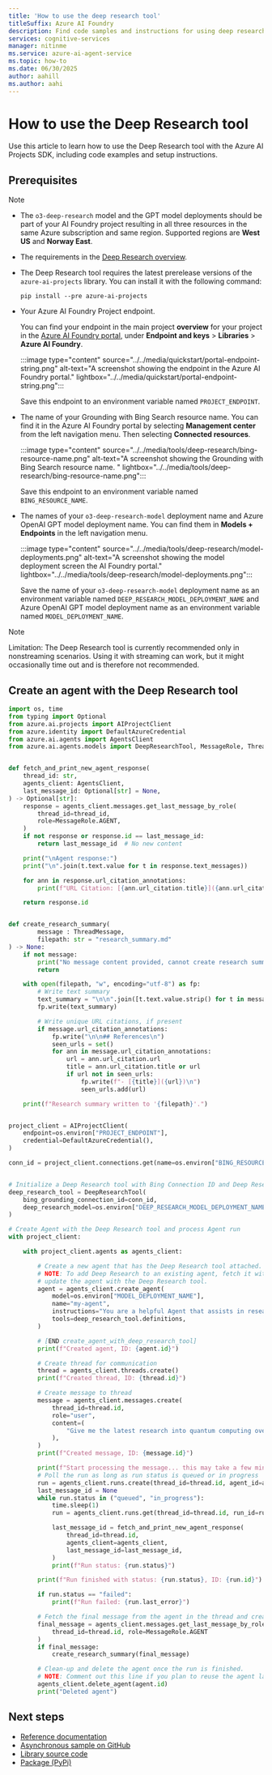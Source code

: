 ```yaml
---
title: 'How to use the deep research tool'
titleSuffix: Azure AI Foundry
description: Find code samples and instructions for using deep research in the Azure AI Foundry Agent Service.
services: cognitive-services
manager: nitinme
ms.service: azure-ai-agent-service
ms.topic: how-to
ms.date: 06/30/2025
author: aahill
ms.author: aahi
---
```


# How to use the Deep Research tool

Use this article to learn how to use the Deep Research tool with the Azure AI Projects SDK, including code examples and setup instructions.

## Prerequisites

> [!NOTE]
> * The  `o3-deep-research` model and the GPT model deployments should be part of your AI Foundry project resulting in all three resources in the same Azure subscription and same region. Supported regions are **West US** and **Norway East**.

* The requirements in the [Deep Research overview](./deep-research.md).
* The Deep Research tool requires the latest prerelease versions of the `azure-ai-projects` library. You can install it with the following command:

    ```console
    pip install --pre azure-ai-projects
    ```

* Your Azure AI Foundry Project endpoint.

    You can find your endpoint in the main project **overview** for your project in the [Azure AI Foundry portal](https://ai.azure.com/?cid=learnDocs), under **Endpoint and keys** > **Libraries** > **Azure AI Foundry**.

    :::image type="content" source="../../media/quickstart/portal-endpoint-string.png" alt-text="A screenshot showing the endpoint in the Azure AI Foundry portal." lightbox="../../media/quickstart/portal-endpoint-string.png":::

    Save this endpoint to an environment variable named `PROJECT_ENDPOINT`. 

* The name of your Grounding with Bing Search resource name. You can find it in the Azure AI Foundry portal by selecting **Management center** from the left navigation menu. Then selecting **Connected resources**.
    
    :::image type="content" source="../../media/tools/deep-research/bing-resource-name.png" alt-text="A screenshot showing the Grounding with Bing Search resource name. " lightbox="../../media/tools/deep-research/bing-resource-name.png":::

    Save this endpoint to an environment variable named `BING_RESOURCE_NAME`. 

* The names of your `o3-deep-research-model` deployment name and Azure OpenAI GPT model deployment name. You can find them in **Models + Endpoints** in the left navigation menu. 

    :::image type="content" source="../../media/tools/deep-research/model-deployments.png" alt-text="A screenshot showing the model deployment screen the AI Foundry portal." lightbox="../../media/tools/deep-research/model-deployments.png":::
    
    Save the name of your `o3-deep-research-model` deployment name as an environment variable named `DEEP_RESEARCH_MODEL_DEPLOYMENT_NAME` and Azure OpenAI GPT model deployment name as an environment variable named `MODEL_DEPLOYMENT_NAME`. 

> [!NOTE]
> Limitation: The Deep Research tool is currently recommended only in nonstreaming scenarios. Using it with streaming can work, but it might occasionally time out and is therefore not recommended.

## Create an agent with the Deep Research tool

```python
import os, time
from typing import Optional
from azure.ai.projects import AIProjectClient
from azure.identity import DefaultAzureCredential
from azure.ai.agents import AgentsClient
from azure.ai.agents.models import DeepResearchTool, MessageRole, ThreadMessage


def fetch_and_print_new_agent_response(
    thread_id: str,
    agents_client: AgentsClient,
    last_message_id: Optional[str] = None,
) -> Optional[str]:
    response = agents_client.messages.get_last_message_by_role(
        thread_id=thread_id,
        role=MessageRole.AGENT,
    )
    if not response or response.id == last_message_id:
        return last_message_id  # No new content

    print("\nAgent response:")
    print("\n".join(t.text.value for t in response.text_messages))

    for ann in response.url_citation_annotations:
        print(f"URL Citation: [{ann.url_citation.title}]({ann.url_citation.url})")

    return response.id


def create_research_summary(
        message : ThreadMessage,
        filepath: str = "research_summary.md"
) -> None:
    if not message:
        print("No message content provided, cannot create research summary.")
        return

    with open(filepath, "w", encoding="utf-8") as fp:
        # Write text summary
        text_summary = "\n\n".join([t.text.value.strip() for t in message.text_messages])
        fp.write(text_summary)

        # Write unique URL citations, if present
        if message.url_citation_annotations:
            fp.write("\n\n## References\n")
            seen_urls = set()
            for ann in message.url_citation_annotations:
                url = ann.url_citation.url
                title = ann.url_citation.title or url
                if url not in seen_urls:
                    fp.write(f"- [{title}]({url})\n")
                    seen_urls.add(url)

    print(f"Research summary written to '{filepath}'.")


project_client = AIProjectClient(
    endpoint=os.environ["PROJECT_ENDPOINT"],
    credential=DefaultAzureCredential(),
)

conn_id = project_client.connections.get(name=os.environ["BING_RESOURCE_NAME"]).id


# Initialize a Deep Research tool with Bing Connection ID and Deep Research model deployment name
deep_research_tool = DeepResearchTool(
    bing_grounding_connection_id=conn_id,
    deep_research_model=os.environ["DEEP_RESEARCH_MODEL_DEPLOYMENT_NAME"],
)

# Create Agent with the Deep Research tool and process Agent run
with project_client:

    with project_client.agents as agents_client:

        # Create a new agent that has the Deep Research tool attached.
        # NOTE: To add Deep Research to an existing agent, fetch it with `get_agent(agent_id)` and then,
        # update the agent with the Deep Research tool.
        agent = agents_client.create_agent(
            model=os.environ["MODEL_DEPLOYMENT_NAME"],
            name="my-agent",
            instructions="You are a helpful Agent that assists in researching scientific topics.",
            tools=deep_research_tool.definitions,
        )

        # [END create_agent_with_deep_research_tool]
        print(f"Created agent, ID: {agent.id}")

        # Create thread for communication
        thread = agents_client.threads.create()
        print(f"Created thread, ID: {thread.id}")

        # Create message to thread
        message = agents_client.messages.create(
            thread_id=thread.id,
            role="user",
            content=(
                "Give me the latest research into quantum computing over the last year."
            ),
        )
        print(f"Created message, ID: {message.id}")

        print(f"Start processing the message... this may take a few minutes to finish. Be patient!")
        # Poll the run as long as run status is queued or in progress
        run = agents_client.runs.create(thread_id=thread.id, agent_id=agent.id)
        last_message_id = None
        while run.status in ("queued", "in_progress"):
            time.sleep(1)
            run = agents_client.runs.get(thread_id=thread.id, run_id=run.id)

            last_message_id = fetch_and_print_new_agent_response(
                thread_id=thread.id,
                agents_client=agents_client,
                last_message_id=last_message_id,
            )
            print(f"Run status: {run.status}")

        print(f"Run finished with status: {run.status}, ID: {run.id}")

        if run.status == "failed":
            print(f"Run failed: {run.last_error}")

        # Fetch the final message from the agent in the thread and create a research summary
        final_message = agents_client.messages.get_last_message_by_role(
            thread_id=thread.id, role=MessageRole.AGENT
        )
        if final_message:
            create_research_summary(final_message)

        # Clean-up and delete the agent once the run is finished.
        # NOTE: Comment out this line if you plan to reuse the agent later.
        agents_client.delete_agent(agent.id)
        print("Deleted agent")
```

## Next steps

* [Reference documentation](https://aka.ms/azsdk/azure-ai-projects/python/reference)
* [Asynchronous sample on GitHub](https://github.com/Azure/azure-sdk-for-python/blob/main/sdk/ai/azure-ai-agents/samples/agents_async/sample_agents_deep_research_async.py) 
* [Library source code](https://aka.ms/azsdk/azure-ai-projects/python/code) 
* [Package (PyPi)](https://aka.ms/azsdk/azure-ai-projects/python/package) 

